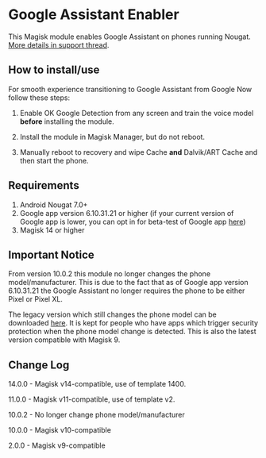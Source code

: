 # Google Assistant Enabler
This Magisk module enables Google Assistant on phones running Nougat. [More details in support thread](http://forum.xda-developers.com/apps/magisk/module-google-assistant-enabler-magisk-t3518883).

## How to install/use
For smooth experience transitioning to Google Assistant from Google Now follow these steps:

1. Enable OK Google Detection from any screen and train the voice model **before** installing the module.

2. Install the module in Magisk Manager, but do not reboot.

3. Manually reboot to recovery and wipe Cache **and** Dalvik/ART Cache and then start the phone.

## Requirements
1. Android Nougat 7.0+
2. Google app version 6.10.31.21 or higher (if your current version of Google app is lower, you can opt in for beta-test of Google app [here](https://play.google.com/apps/testing/com.google.android.googlequicksearchbox))
3. Magisk 14 or higher


## Important Notice
From version 10.0.2 this module no longer changes the phone model/manufacturer. This is due to the fact that as of Google app version 6.10.31.21 the Google Assistant no longer requires the phone to be either Pixel or Pixel XL.

The legacy version which still changes the phone model can be downloaded [here](https://github.com/stangri/MagiskFiles/raw/master/GoogleAssistantEnabler-10.0.1.zip). It is kept for people who have apps which trigger security protection when the phone model change is detected. This is also the latest version compatible with Magisk 9.

## Change Log
14.0.0
    - Magisk v14-compatible, use of template 1400.

11.0.0
    - Magisk v11-compatible, use of template v2.

10.0.2
    - No longer change phone model/manufacturer

10.0.0
    - Magisk v10-compatible

2.0.0
    - Magisk v9-compatible
